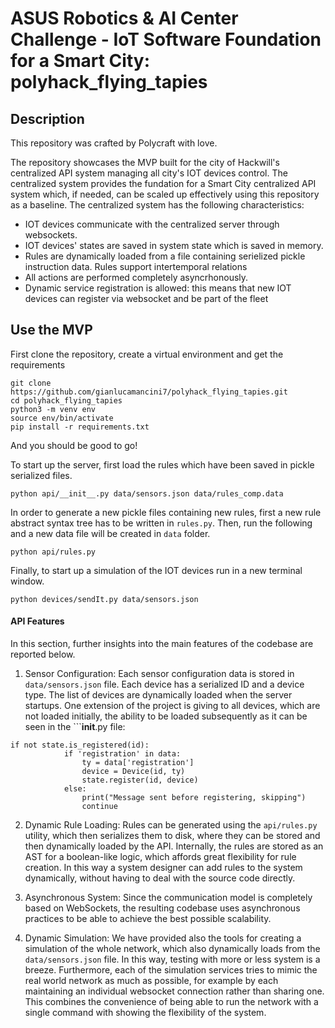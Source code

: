 # ASUS Robotics & AI Center Challenge - IoT Software Foundation for a Smart City: polyhack_flying_tapies

## Description
This repository was crafted by Polycraft with love.

The repository showcases the MVP built for the city of Hackwill's centralized API system managing all city's IOT devices control. The centralized system provides the fundation for a Smart City centralized API system which, if needed, can be scaled up effectively using this repository as a baseline. The centralized system has the following characteristics:

- IOT devices communicate with the centralized server through websockets.
- IOT devices' states are saved in system state which is saved in memory.
- Rules are dynamically loaded from a file containing serielized pickle instruction data. Rules support intertemporal relations
- All actions are performed completely asyncrhonously.
- Dynamic service registration is allowed: this means that new IOT devices can register via websocket and be part of the fleet

## Use the MVP
First clone the repository, create a virtual environment and get the requirements 
```
git clone https://github.com/gianlucamancini7/polyhack_flying_tapies.git
cd polyhack_flying_tapies
python3 -m venv env
source env/bin/activate
pip install -r requirements.txt
```
And you should be good to go!

To start up the server, first load the rules which have been saved in pickle serialized files.
```
python api/__init__.py data/sensors.json data/rules_comp.data 
```

In order to generate a new pickle files containing new rules, first a new rule abstract syntax tree has to be written in ```rules.py```.
Then, run the following and a new data file will be created in ```data``` folder.

```
python api/rules.py
```

Finally, to start up a simulation of the IOT devices run in a new terminal window.
```
python devices/sendIt.py data/sensors.json     
```

#### API Features
In this section, further insights into the main features of the codebase are reported below.

1. Sensor Configuration: Each sensor configuration data is stored in ```data/sensors.json``` file. Each device has a serialized ID and a device type. The list of devices are dynamically loaded when the server startups. One extension of the project is giving to all devices, which are not loaded initially, the ability to be loaded subsequently as it can be seen in the ```__init__.py file:
```
if not state.is_registered(id):
            if 'registration' in data:
                ty = data['registration']
                device = Device(id, ty)
                state.register(id, device)
            else:
                print("Message sent before registering, skipping")
                continue
```
2. Dynamic Rule Loading: Rules can be generated using the ```api/rules.py``` utility, which then serializes them to disk, where they
can be stored and then dynamically loaded by the API. Internally, the rules are stored as an AST for a boolean-like logic, which affords great flexibility for rule creation. In this way a system designer can add rules to the system dynamically, without having to deal with the source code directly.

3. Asynchronous System: Since the communication model is completely based on WebSockets, the resulting codebase uses asynchronous practices to be able to achieve the best possible scalability.

4. Dynamic Simulation: We have provided also the tools for creating a simulation of the whole network, which also dynamically loads from the ```data/sensors.json``` file. In this way, testing with more or less system is a breeze. Furthermore, each of the simulation services tries to mimic the real world network as much as possible, for example by each maintaining an individual websocket connection rather than sharing one. This combines the convenience of being able to run the network with a single command with showing the flexibility of the system. 